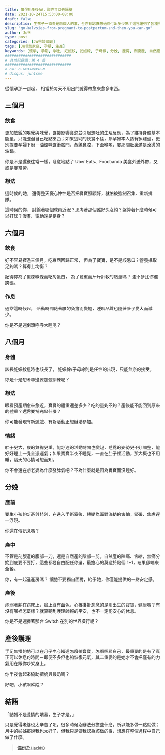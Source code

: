```yaml
---
title: 懷孕到產後AA，那你可以去隔壁
date: 2021-10-24T15:53:00+08:00
draft: false
description: 生孩子一直都是兩個人的事，但你有認真想過你付出多少嗎？這裡羅列了各種見聞與奇聞軼事(?)。
slug: "go-halvsies-from-pregnant-to-postpartum-and-then-you-can-go"
author: Ju爸
type: post
categories: [Ju爸談家庭]
tags: [Ju爸談家庭, 孕期, 生產]
keywords: [懷孕, 孕期, 孕吐, 妊娠紋, 妊娠線, 子母線, 分娩, 產房, 剖腹產, 自然產, 宮縮, 無痛分娩, 月子中心, 產後護理, 擠奶, 餵奶, 作息, 睡姿, 半夜不睡覺, 脾氣, 美食外送, 麥當勞, 漫畫, 健身, 蛋白, 熱量, 電動, Switch, 小孩跟誰姓, 愛情墳墓]
##############################
# 其他紀錄區：第 4 篇
##############################
# GA: G-6M33N4VGSN
# disqus: jun1sme
---
```


從懷孕那一刻起，
相當於每天不用出門就得帶愈來愈多東西。

## 三個月
### 飲食
更加敏銳的嗅覺與味覺，直接影響食慾並引起想吐的生理反應，為了維持身體基本能量，只能強迫自己吃點東西；如果這時的伙食不佳，那孕婦本人該有多難過，更別提要孕婦下廚－油煙味直衝腦門，蒸騰鼻腔，下至喉嚨，霎那間肚裏滿是滾燙的油鍋。

你是不是還像往常一樣，隨意地點了 Uber Eats、Foodpanda 美食外送外帶，又或是麥當勞。

### 想法
這時候的她，
還得整天憂心忡忡是否把寶寶照顧好，就怕被強制召集、重新排隊。

這時候的你，
討論著哪個球員近況？思考著那個誰好久沒約？盤算著什麼時候可以打球？漫畫、電動還是健身？

## 六個月
### 飲食
好不容易捱過三個月，吃東西回歸正常，
但為了寶寶，是不是該忌口？營養攝取足夠嗎？算得上均衡？

記得你為了鍛煉線條而吃的蛋白，
為了體重而斤斤計較的熱量嗎？
差不多比你還誇張。

### 作息
通常這時候起，
活動時間隨著腰的負擔而變短，睡眠品質也隨著肚子變大而減少。

你是不是還倒頭呼呼大睡呢？

## 八個月
### 身體
該長妊娠紋這時也該長了，
妊娠線/子母線則是任性的出現，只能無奈的接受。

你是不是想著哪邊要加強訓練呢？

### 想法
眼看預產期愈來愈近，寶寶的體重還差多少？吃的量夠不夠？產後能不能回到原來的體重？還需要補充點什麼？

你可能發現有新遊戲、有新活動正想辦法參加。

### 情緒
肚子更大，腰的負擔更重，能舒適的活動時間也變短，睡覺的姿勢更不好調整，能好好睡上一覺全憑運氣；如果寶寶半夜不睡覺，一直在肚子裡活動，那大概也不用睡，隔天的心情可想而知。

你不會還在想老婆為什麼發脾氣吧？不為什麼就是因為寶寶而沒睡好。

## 分娩
### 產前
要生小孩的新奇與特別，在進入手術室後，轉變為面對浩劫的害怕，緊張、焦慮逐一浮現。

你還在傳訊息嗎？

### 產中
不管是剖腹產的腹部一刀，還是自然產的陰部一剪，自然產的陣痛、宮縮，無痛分娩到底要不要打，這些都是自由配任你選，最擔心的莫過於點個 1+1，結果卻端來全餐。

你，有一起進產房嗎？
讓她不要獨自面對，給予她，你僅能提供的一點安定感。

### 產後
虛弱著躺在病床上，臉上沒有血色，心裡掛掛念念的是剛出生的寶寶，健康嗎？有沒有哪裡怎麼樣？就算聽到護理師報的平安，也不一定能安心的休息。

你是不是還捧著那台 Switch 在別的世界橫行呢？

## 產後護理
手足無措的她可以在月子中心知道怎麼帶寶寶，怎麼照顧自己，最重要的是有了真正可以休息的時間－即便不多但也夠恢復元氣，其二重要的是她才不會把僅有的力氣用在跟你吵架身上。

你半夜會起來協助擠奶與餵奶嗎？

好吧，小孩跟誰姓？

## 結語
「結婚不是愛情的墳墓，生子才是。」

只是覺得老婆也太辛苦了吧，很多時候沒辦法分擔些什麼，所以能多做一點就做；月中的姊姊都說我也太好了，但我只是做我認為該做的事，想想在整個過程中自己做了什麼。

> [備份於 `HackMD`](https://hackmd.io/@Jun1sMe/HyAVG5iSF)
<!--

# 文宣
AA制？又來？
但有一種時候對方要跟你AA你能A出什麼？

「一個平A輸出拿下第一滴血。」

別人的A已經負責完，剩下換你的A；
懷孕到生產她在A，想一下你A了什麼。
-->